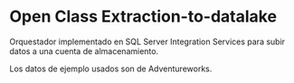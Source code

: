 # Open Class Extraction-to-datalake

Orquestador implementado en SQL Server Integration Services para subir datos a una cuenta de almacenamiento.

Los datos de ejemplo usados son de Adventureworks.

